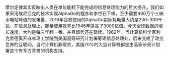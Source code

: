 摩尔定律其实反映出人类在单位能耗下能完成的信息处理能力的巨大提升。我们如果采用埃尼亚克的技术实现AlphaGo的程序和李世石下棋，至少需要400万个三峡水电站峰值的发电量，2016年谷歌使用的AlphaGo实际耗电量大约是200~300千瓦。在信息处理上，能量使用效率比1946年提高了3000亿倍。今天全球数据的增长速度，大约是每三年翻一番，并且趋势还在延续。1962年，当计算机科学家利克里德离开麻省理工学院到美国高等研究计划署筹建信息处理处，后来变成了改变世界的互联网。当时计算机非常贵，美国70%的大型计算机都是由高等研究计划署这个有军方背景的机构支持。
